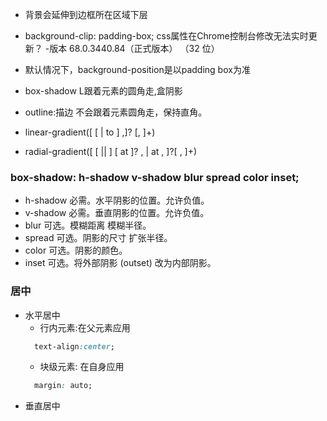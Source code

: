 * 背景会延伸到边框所在区域下层

* background-clip: padding-box; css属性在Chrome控制台修改无法实时更新？ -版本 68.0.3440.84（正式版本） （32 位）

* 默认情况下，background-position是以padding box为准

* box-shadow L跟着元素的圆角走,盒阴影  
* outline:描边 不会跟着元素圆角走，保持直角。

 * linear-gradient([ [ <angle> | to <side-or-corner> ] ,]? <color-stop>[, <color-stop>]+)
 * radial-gradient([ [ <shape> || <size> ] [ at <position> ]? , | at <position>, ]?<color-stop>[ , <color-stop> ]+)

 ### box-shadow: h-shadow v-shadow blur spread color inset;
* h-shadow	必需。水平阴影的位置。允许负值。	 
* v-shadow	必需。垂直阴影的位置。允许负值。	 
* blur	可选。模糊距离 模糊半径。	 
* spread	可选。阴影的尺寸 扩张半径。	 
* color	可选。阴影的颜色。  
* inset	可选。将外部阴影 (outset) 改为内部阴影。


### 居中
- 水平居中
  - 行内元素:在父元素应用 
  ``` css
    text-align:center;
  ```
  - 块级元素: 在自身应用
  ``` css
    margin: auto;
  ```
- 垂直居中


